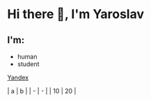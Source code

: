 # Hi there 👋, I'm Yaroslav

## I'm:
* human
* student

[Yandex](yandex.ru)


<p>
| a | b |
| - | - |
| 10 | 20 |

<span style="color:red">

<!--
**OneCOR-E/OneCOR-E** is a ✨ _special_ ✨ repository because its `README.md` (this file) appears on your GitHub profile.

Here are some ideas to get you started:

- 🔭 I’m currently working on ...
- 🌱 I’m currently learning ...
- 👯 I’m looking to collaborate on ...
- 🤔 I’m looking for help with ...
- 💬 Ask me about ...
- 📫 How to reach me: ...
- 😄 Pronouns: ...
- ⚡ Fun fact: ...
-->
